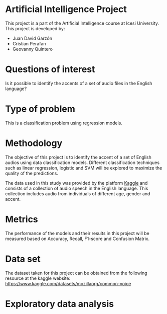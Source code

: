 # **Artificial Intelligence Project**

This project is a part of the Artificial Intelligence course at Icesi University. This project is developed by:
- Juan David Garzón
- Cristian Perafan
- Geovanny Quintero

# Questions of interest

Is it possible to identify the accents of a set of audio files in the English language?

# Type of problem

This is a classification problem using regression models.

# Methodology

The objective of this project is to identify the accent of a set of English audios using data classification models. Different classification techniques such as linear regression, logistic and SVM will be explored to maximize the quality of the predictions.

The data used in this study was provided by the platform [Kaggle](https://www.kaggle.com/) and consists of a collection of audio speech in the English language. This collection includes audio from individuals of different age, gender and accent.

# Metrics

The performance of the models and their results in this project will be measured based on Accuracy, Recall, F1-score and Confusion Matrix.

# Data set

The dataset taken for this project can be obtained from the following resource at the kaggle website: https://www.kaggle.com/datasets/mozillaorg/common-voice

# Exploratory data analysis
